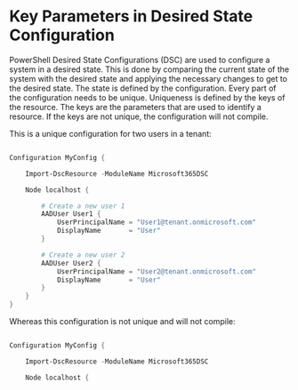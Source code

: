 # Key Parameters in Desired State Configuration

PowerShell Desired State Configurations (DSC) are used to configure a system in a desired state. This is done by comparing the current state of the system with the desired state and applying the necessary changes to get to the desired state. The state is defined by the configuration. Every part of the configuration needs to be unique. Uniqueness is defined by the keys of the resource. The keys are the parameters that are used to identify a resource. If the keys are not unique, the configuration will not compile.

This is a unique configuration for two users in a tenant:

```powershell

Configuration MyConfig {

    Import-DscResource -ModuleName Microsoft365DSC

    Node localhost {

        # Create a new user 1
        AADUser User1 {
            UserPrincipalName = "User1@tenant.onmicrosoft.com"
            DisplayName       = "User"
        }

        # Create a new user 2
        AADUser User2 {
            UserPrincipalName = "User2@tenant.onmicrosoft.com"
            DisplayName       = "User"
        }
    }
}

```

Whereas this configuration is not unique and will not compile:

```powershell

Configuration MyConfig {

    Import-DscResource -ModuleName Microsoft365DSC

    Node localhost {

        # Create a new user 1
        AADUser User1 {
            UserPrincipalName = "User1@tenant.onmicrosoft.com"
            DisplayName       = "User1"
        }

        # Create a new user 2 - with the same UPN as user 1
        AADUser User2 {
            UserPrincipalName = "User1@tenant.onmicrosoft.com"
            DisplayName       = "User2"
        }
    }
}

```

There are two resources with the same key combination. User1 and User2 do have the same UserPrincipalName and would configure different DisplayNames. This is not allowed and will not compile. The same is true for other resources. For example, if you would have two AADGroups with the same UserPrincipalName, the configuration would not compile.

Within Microsoft365DSC there are many resources that are not backed by a configurable object in Microsoft 365. These objects will get unique identifiers that are created during the first creation. These identifiers are not configurable and are not exposed to the user. This is a big challenge for DSC, as we need to have a unique identifier prior to the creation of the objects in the tenant.

## The hen and egg problem of having key parameters in Microsoft365DSC and objects in a tenant

Over the last year we have seen various issues that were caused by duplicate keys in a Microsoft365DSC configuration. The root cause for these issues was caused by newly created configurations from M365DSC exports.

To resolve this issue it is important to understand the difference between key parameters and immutable identifiers in Microsoft 365. The key parameters are the parameters that are used to identify a resource. The immutable identifiers are the unique identifiers that are created during the creation of the resource. These identifiers are not configurable and are not exposed to the user. The key parameters are used to identify the resource and the immutable identifiers are used to identify the resource within the platform.

Changing the key parameters of those resource with duplicate keys is not an option as we would create a different configuration. In most cases the root cause is the fact, that we can have objects in Azure and Microsoft 365 with the same display name, but different immutable identifiers.

We can differentiate between two types of resources:

1. Those which have a unique immutable identifier and can be identified by the key parameters. Like the AADUser resource, which has a unique immutable identifier and can be identified by the UserPrincipalName.
2. Those which have a unique immutable identifier, but can not be identified by the key parameters. Like the AADApplication resource, which has a unique immutable identifier, but can not be uniquely identified by the DisplayName.

For 1. we can change the key parameters and the configuration will compile. We can rely on the immutable identifier to identify the resource. For 2. we can not rely on the immutable identifier to identify the resource. This is a big challenge for DSC, as we need to have a unique identifier prior to the creation of the objects in the tenant.

## The current implementation of key parameters in Microsoft365DSC

With the April 2023 release of Microsoft365DSC we have many breaking changes that help to better identify the resources in the configuration. There were several changes to key parameters. This implementation  a new way of handling key parameters. This new implementation is based on the following principles:

1. The key parameters are the parameters that are used to identify a resource.
2. The immutable identifiers are the unique identifiers that are created during the creation of the resource. Fom some resources, these are now exposed through M365DSC. This offers two use cases:
   1. During the initial creation of the resource the display name would be used to identify the resource. This is the same as the current implementation.
   2. For updates of the resource, the immutable identifier would be used to identify the resource. This is a new implementation.

The new implementation is kind of a heuristic approach to enable exports and imports of configurations. Besides that it is a good practice to better identify the resources in the configuration.
